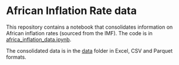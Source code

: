 # African Inflation Rate data

This repository contains a notebook that consolidates information on African
inflation rates (sourced from the IMF). The code is in [africa\_inflation\_data.ipynb](africa_inflation_data.ipynb).

The consolidated data is in the [data](/data) folder in Excel, CSV and Parquet formats.
